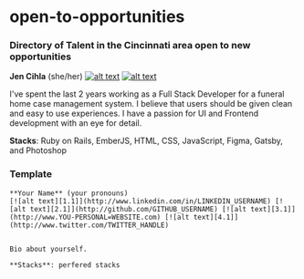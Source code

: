 # open-to-opportunities

### Directory of Talent in the Cincinnati area open to new opportunities 

[1.1]: https://i.imgur.com/kMlMcZg.jpg (linkedin icon with padding)
[2.1]: https://i.imgur.com/cspCR1E.jpg (github icon with padding)
[3.1]: https://i.imgur.com/JZHRGN2.jpg (website icon with padding)
[4.1]: https://i.imgur.com/WOgHkHJ.jpg (twitter icon with padding)

**Jen Cihla** (she/her)
[![alt text][1.1]](www.linkedin.com/in/jennifercihla) [![alt text][2.1]](https://github.com/ZealandMist)


I've spent the last 2 years working as a Full Stack Developer for a funeral home case management system. I believe that users should be given clean and easy to use experiences. I have a passion for UI and Frontend development with an eye for detail.  

**Stacks**: Ruby on Rails, EmberJS, HTML, CSS, JavaScript, Figma, Gatsby, and Photoshop


### Template 
```
**Your Name** (your pronouns)
[![alt text][1.1]](http://www.linkedin.com/in/LINKEDIN_USERNAME) [![alt text][2.1]](http://github.com/GITHUB_USERNAME) [![alt text][3.1]](http://www.YOU-PERSONAL=WEBSITE.com) [![alt text][4.1]](http://www.twitter.com/TWITTER_HANDLE)


Bio about yourself. 

**Stacks**: perfered stacks
```
